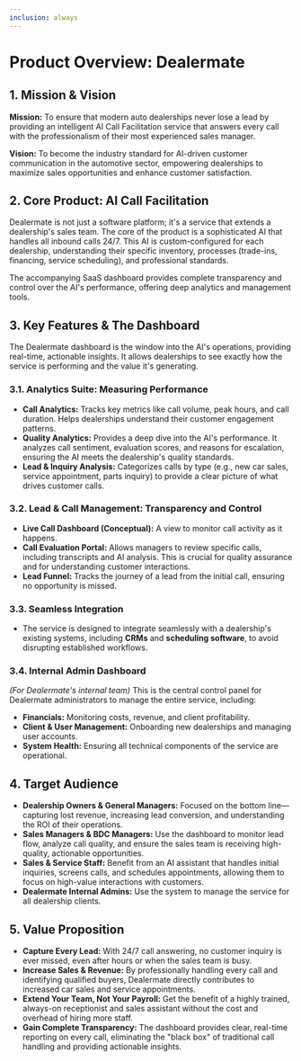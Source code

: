 ```yaml
---
inclusion: always
---
```


# Product Overview: Dealermate

## 1. Mission & Vision

**Mission:** To ensure that modern auto dealerships never lose a lead by providing an intelligent AI Call Facilitation service that answers every call with the professionalism of their most experienced sales manager.

**Vision:** To become the industry standard for AI-driven customer communication in the automotive sector, empowering dealerships to maximize sales opportunities and enhance customer satisfaction.

## 2. Core Product: AI Call Facilitation

Dealermate is not just a software platform; it's a service that extends a dealership's sales team. The core of the product is a sophisticated AI that handles all inbound calls 24/7. This AI is custom-configured for each dealership, understanding their specific inventory, processes (trade-ins, financing, service scheduling), and professional standards.

The accompanying SaaS dashboard provides complete transparency and control over the AI's performance, offering deep analytics and management tools.

## 3. Key Features & The Dashboard

The Dealermate dashboard is the window into the AI's operations, providing real-time, actionable insights. It allows dealerships to see exactly how the service is performing and the value it's generating.

### 3.1. Analytics Suite: Measuring Performance
*   **Call Analytics:** Tracks key metrics like call volume, peak hours, and call duration. Helps dealerships understand their customer engagement patterns.
*   **Quality Analytics:** Provides a deep dive into the AI's performance. It analyzes call sentiment, evaluation scores, and reasons for escalation, ensuring the AI meets the dealership's quality standards.
*   **Lead & Inquiry Analysis:** Categorizes calls by type (e.g., new car sales, service appointment, parts inquiry) to provide a clear picture of what drives customer calls.

### 3.2. Lead & Call Management: Transparency and Control
*   **Live Call Dashboard (Conceptual):** A view to monitor call activity as it happens.
*   **Call Evaluation Portal:** Allows managers to review specific calls, including transcripts and AI analysis. This is crucial for quality assurance and for understanding customer interactions.
*   **Lead Funnel:** Tracks the journey of a lead from the initial call, ensuring no opportunity is missed.

### 3.3. Seamless Integration
*   The service is designed to integrate seamlessly with a dealership's existing systems, including **CRMs** and **scheduling software**, to avoid disrupting established workflows.

### 3.4. Internal Admin Dashboard
*(For Dealermate's internal team)*
This is the central control panel for Dealermate administrators to manage the entire service, including:
*   **Financials:** Monitoring costs, revenue, and client profitability.
*   **Client & User Management:** Onboarding new dealerships and managing user accounts.
*   **System Health:** Ensuring all technical components of the service are operational.

## 4. Target Audience

*   **Dealership Owners & General Managers:** Focused on the bottom line—capturing lost revenue, increasing lead conversion, and understanding the ROI of their operations.
*   **Sales Managers & BDC Managers:** Use the dashboard to monitor lead flow, analyze call quality, and ensure the sales team is receiving high-quality, actionable opportunities.
*   **Sales & Service Staff:** Benefit from an AI assistant that handles initial inquiries, screens calls, and schedules appointments, allowing them to focus on high-value interactions with customers.
*   **Dealermate Internal Admins:** Use the system to manage the service for all dealership clients.

## 5. Value Proposition

*   **Capture Every Lead:** With 24/7 call answering, no customer inquiry is ever missed, even after hours or when the sales team is busy.
*   **Increase Sales & Revenue:** By professionally handling every call and identifying qualified buyers, Dealermate directly contributes to increased car sales and service appointments.
*   **Extend Your Team, Not Your Payroll:** Get the benefit of a highly trained, always-on receptionist and sales assistant without the cost and overhead of hiring more staff.
*   **Gain Complete Transparency:** The dashboard provides clear, real-time reporting on every call, eliminating the "black box" of traditional call handling and providing actionable insights.
